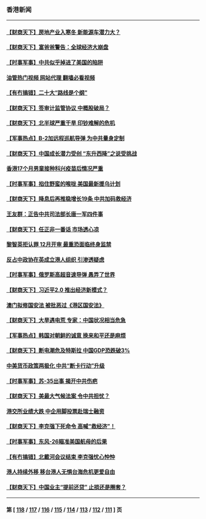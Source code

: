 ### 香港新闻
---
#### [【财商天下】房地产业入寒冬 新能源车潜力大？](../../pages/ncid1349362/n13816362.md?09040845) 
#### [【财商天下】富爸爸警告：全球经济大崩盘](../../pages/ncid1349362/n13815607.md?09040845) 
#### [【时事军事】中共似乎掉进了美国的陷阱](../../pages/ncid1349362/n13814851.md?09040845) 
#### [油管热门视频 网站代理 翻墙必看视频](http://209.222.30.114:81/youtube.html?09040845)
#### [【有冇搞错】二十大“路线是个纲”](../../pages/ncid1349362/n13814902.md?09040845) 
#### [【财商天下】签审计监管协议 中概股破局？](../../pages/ncid1349362/n13814835.md?09040845) 
#### [【财商天下】北半球严重干旱 印钞难解的危机](../../pages/ncid1349362/n13814000.md?09040845) 
#### [【军事热点】B-2加远程巡航导弹 为中共量身定制](../../pages/ncid1349362/n13813296.md?09040845) 
#### [【财商天下】中国成长潜力受创 “东升西降”之说受挑战](../../pages/ncid1349362/n13813278.md?09040845) 
#### [香港17个月男童接种科兴疫苗后情况严重](../../pages/ncid1349362/n13812285.md?09040845) 
#### [【时事军事】掐住野蛮的喉咙 美国最新援乌计划](../../pages/ncid1349362/n13812028.md?09040845) 
#### [【财商天下】降息后再推稳增长19条 中共加码救经济](../../pages/ncid1349362/n13810937.md?09040845) 
#### [王友群：正告中共司法部长唐一军四件事](../../pages/ncid1349362/n13810266.md?09040845) 
#### [【财商天下】任正非一番话 市场透心凉](../../pages/ncid1349362/n13810102.md?09040845) 
#### [黎智英拒认罪 12月开审 最重恐面临终身监禁](../../pages/ncid1349362/n13810175.md?09040845) 
#### [反占中政协在英成立港人组织 引渗透疑虑](../../pages/ncid1349362/n13810150.md?09040845) 
#### [【时事军事】俄罗斯高超音速导弹 愚弄了世界](../../pages/ncid1349362/n13809350.md?09040845) 
#### [【财商天下】习近平2.0 推出经济新模式？](../../pages/ncid1349362/n13809328.md?09040845) 
#### [澳门拟修国安法 被批恶过《港区国安法》](../../pages/ncid1349362/n13808847.md?09040845) 
#### [【财商天下】大旱遇电荒 专家：中国状况相当危急](../../pages/ncid1349362/n13808628.md?09040845) 
#### [【军事热点】韩国对朝鲜的诚意 换来和平还是麻烦](../../pages/ncid1349362/n13807930.md?09040845) 
#### [【财商天下】断电潮危及特斯拉 中国GDP恐跌破3%](../../pages/ncid1349362/n13807935.md?09040845) 
#### [中美货币政策两极化 中共“断卡行动”升级](../../pages/ncid1349362/n13807808.md?09040845) 
#### [【时事军事】苏-35出事 揭开中共伤疤](../../pages/ncid1349362/n13807188.md?09040845) 
#### [【财商天下】美最大气候法案 令中共担忧？](../../pages/ncid1349362/n13806783.md?09040845) 
#### [港交所业绩大跌 中企用脚投票赴瑞士融资](../../pages/ncid1349362/n13806657.md?09040845) 
#### [【财商天下】李克强下死命令 高喊“救经济”！](../../pages/ncid1349362/n13805539.md?09040845) 
#### [【时事军事】东风-26瞄准美国航母的后果](../../pages/ncid1349362/n13804655.md?09040845) 
#### [【有冇搞错】北戴河会议结束 李克强忧心忡忡](../../pages/ncid1349362/n13804836.md?09040845) 
#### [港人持续外移 移台港人无惧台海危机更爱自由](../../pages/ncid1349362/n13805074.md?09040845) 
#### [【财商天下】中国业主“提前还贷” 止损还是圈套？](../../pages/ncid1349362/n13804614.md?09040845) 

---
#### 第 [ [118](./118.md?09040845) / [117](./117.md?09040845) / [116](./116.md?09040845) / [115](./115.md?09040845) / [114](./114.md?09040845) / [113](./113.md?09040845) / [112](./112.md?09040845) / [111](./111.md?09040845) ] 页
